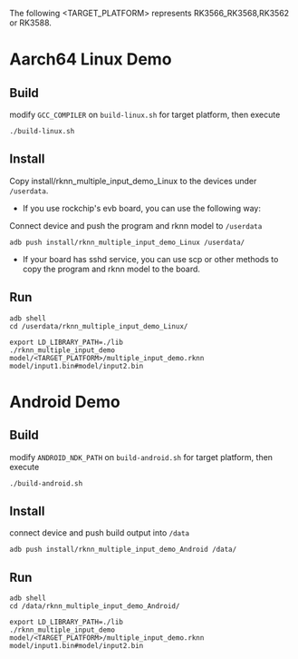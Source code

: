 The following <TARGET_PLATFORM> represents RK3566_RK3568,RK3562 or RK3588.
# Aarch64 Linux Demo
## Build

modify `GCC_COMPILER` on `build-linux.sh` for target platform, then execute

```
./build-linux.sh
```

## Install

Copy install/rknn_multiple_input_demo_Linux to the devices under `/userdata`.

- If you use rockchip's evb board, you can use the following way:

Connect device and push the program and rknn model to `/userdata`

```
adb push install/rknn_multiple_input_demo_Linux /userdata/
```

- If your board has sshd service, you can use scp or other methods to copy the program and rknn model to the board.

## Run

```
adb shell
cd /userdata/rknn_multiple_input_demo_Linux/
```



```
export LD_LIBRARY_PATH=./lib
./rknn_multiple_input_demo model/<TARGET_PLATFORM>/multiple_input_demo.rknn model/input1.bin#model/input2.bin
```

# Android Demo
## Build

modify `ANDROID_NDK_PATH` on `build-android.sh` for target platform, then execute

```
./build-android.sh
```

## Install

connect device and push build output into `/data`

```
adb push install/rknn_multiple_input_demo_Android /data/
```

## Run

```
adb shell
cd /data/rknn_multiple_input_demo_Android/
```



```
export LD_LIBRARY_PATH=./lib
./rknn_multiple_input_demo model/<TARGET_PLATFORM>/multiple_input_demo.rknn model/input1.bin#model/input2.bin
```